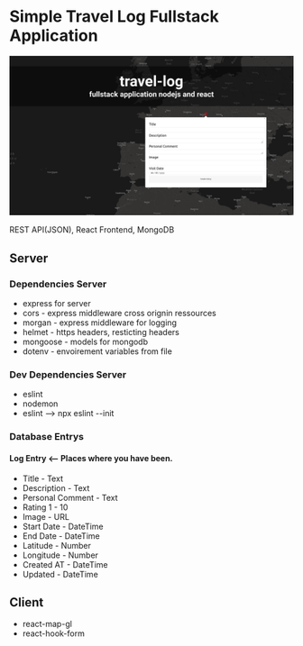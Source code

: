 # Simple Travel Log Fullstack Application

![cover](docs/cover.png)

REST API(JSON), React Frontend, MongoDB

## Server

### Dependencies Server
* express for server
* cors - express middleware cross orignin ressources
* morgan - express middleware for logging 
* helmet - https headers, resticting headers
* mongoose - models for mongodb
* dotenv - envoirement variables from file

### Dev Dependencies Server
* eslint
* nodemon
* eslint --> npx eslint --init


### Database Entrys

#### Log Entry <-- Places where you have been.
* Title - Text
* Description - Text
* Personal Comment - Text
* Rating 1 - 10
* Image - URL
* Start Date - DateTime
* End Date - DateTime
* Latitude - Number
* Longitude - Number
* Created AT - DateTime
* Updated - DateTime


## Client
* react-map-gl
* react-hook-form
